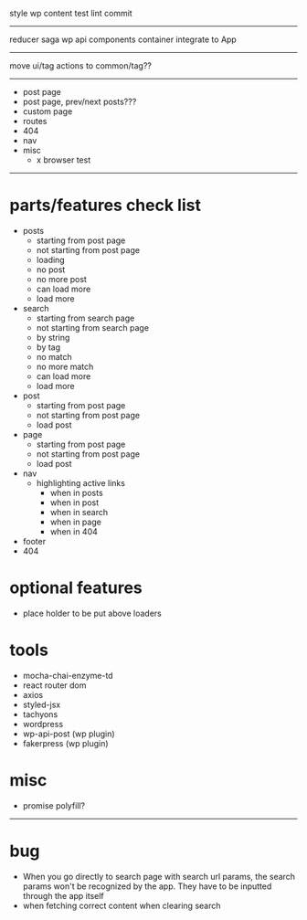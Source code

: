 style wp content
test
lint
commit

---

reducer
saga
wp api
components
container
integrate to App

---

move ui/tag actions to common/tag??

---


- post page
- post page, prev/next posts???
- custom page
- routes
- 404
- nav
- misc
  - x browser test

---

# parts/features check list

- posts
  - starting from post page
  - not starting from post page
  - loading
  - no post
  - no more post
  - can load more
  - load more
- search
  - starting from search page
  - not starting from search page
  - by string
  - by tag
  - no match
  - no more match
  - can load more
  - load more
- post
  - starting from post page
  - not starting from post page
  - load post
- page
  - starting from post page
  - not starting from post page
  - load post
- nav
  - highlighting active links
    - when in posts
    - when in post
    - when in search
    - when in page
    - when in 404
- footer
- 404

# optional features

- place holder to be put above loaders

# tools

- mocha-chai-enzyme-td
- react router dom
- axios
- styled-jsx
- tachyons
- wordpress
- wp-api-post (wp plugin)
- fakerpress (wp plugin)

# misc

- promise polyfill?

---

# bug

- When you go directly to search page with search url params, the search params won't be recognized by the app. They have to be inputted through the app itself
- when fetching correct content when clearing search
